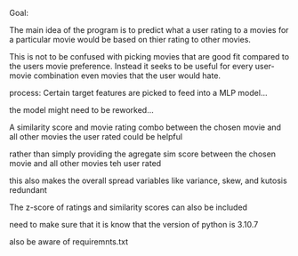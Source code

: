 Goal:

The main idea of the program is to predict what a user rating to a movies for a particular movie would be based on thier rating to other movies.

This is not to be confused with picking movies that are good fit compared to the users movie preference. Instead it seeks to be useful for every user-movie combination even movies that the user would hate.




process:
Certain target features are picked to feed into a MLP model...




the model might need to be reworked...

A similarity score and movie rating combo between the chosen movie and all other movies the user rated could be helpful

rather than simply providing the agregate sim score between the chosen movie and all other movies teh user rated

this also makes the overall spread variables like variance, skew, and kutosis redundant 

The z-score of ratings and similarity scores can also be included 




need to make sure that it is know that the version of python is 3.10.7

also be aware of requiremnts.txt